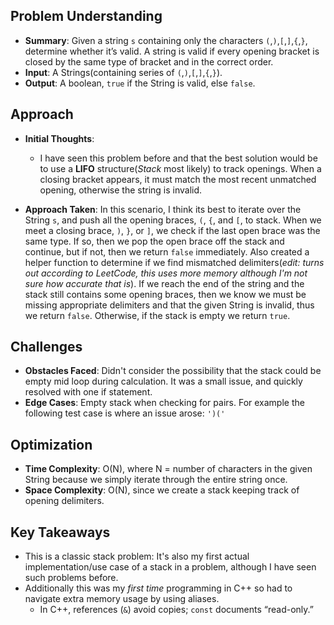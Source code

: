 ## Problem Understanding
 - **Summary**: Given a string `s` containing only the characters `(`,`)`,`[`,`]`,`{`,`}`, determine whether it’s valid. A string is valid if every opening bracket is closed by the same type of bracket and in the correct order.
 - **Input**: A Strings(containing series of `(`,`)`,`[`,`]`,`{`,`}`).
 - **Output**: A boolean, `true` if the String is valid, else `false`.

## Approach
- **Initial Thoughts**:

  * I have seen this problem before and that the best solution would be to use a **LIFO** structure(_Stack_ most likely) to track openings. When a closing bracket appears, it must match the most recent unmatched opening, otherwise the string is invalid.

 - **Approach Taken**: In this scenario, I think its best to iterate over the String `s`, and push all the opening braces, `(`, `{`, and `[`, to stack. When we meet a closing brace, `)`, `}`, or `]`, we check if the last open brace was the same type. If so, then we pop the open brace off the stack and continue, but if not, then we return `false` immediately. Also created a helper function to determine if we find mismatched delimiters(_edit: turns out according to LeetCode, this uses more memory although I'm not sure how accurate that is_). If we reach the end of the string and the stack still contains some opening braces, then we know we must be missing appropriate delimiters and that the given String is invalid, thus we return `false`. Otherwise, if the stack is empty we return `true`.

## Challenges
 - **Obstacles Faced**: Didn't consider the possibility that the stack could be empty mid loop during calculation. It was a small issue, and quickly resolved with one if statement.
 - **Edge Cases**: Empty stack when checking for pairs. For example the following test case is where an issue arose: `')('`

## Optimization
 - **Time Complexity**: O(N), where N = number of characters in the given String because we simply iterate through the entire string once.
 - **Space Complexity**: O(N), since we create a stack keeping track of opening delimiters.

<!-- ## Alternative Solutions
- None that come to mind. -->

## Key Takeaways
 - This is a classic stack problem: It's also my first actual implementation/use case of a stack in a problem, although I have seen such problems before.
 - Additionally this was my _first time_ programming in C++ so had to navigate extra memory usage by using aliases.
    * In C++, references (`&`) avoid copies; `const` documents “read-only.”

<!-- ## Additional Resources
- N/A -->
